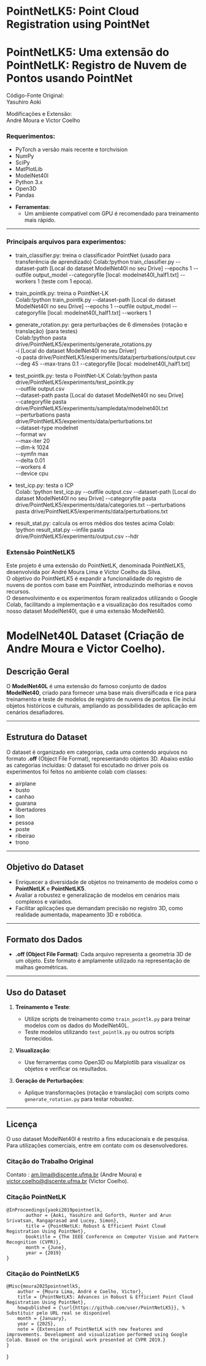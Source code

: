 # PointNetLK5: Point Cloud Registration using PointNet

# PointNetLK5: Uma extensão do PointNetLK: Registro de Nuvem de Pontos usando PointNet  

Código-Fonte Original:  
Yasuhiro Aoki  

Modificações e Extensão:  
André Moura  e Victor Coelho 

### Requerimentos:  
* PyTorch a versão mais recente e torchvision  
* NumPy  
* SciPy  
* MatPlotLib  
* ModelNet40l
* Python 3.x 
* Open3D
* Pandas

- **Ferramentas**:
  - Um ambiente compatível com GPU é recomendado para treinamento mais rápido.

---

### Principais arquivos para experimentos:  
* train_classifier.py: treina o classificador PointNet (usado para transferência de aprendizado)
Colab:!python train_classifier.py --dataset-path [Local do dataset ModelNet40l no seu Drive] --epochs 1 --outfile output_model --categoryfile [local: modelnet40l_half1.txt] --workers 1 (teste com 1 epoca).
* train_pointlk.py: treina o PointNet-LK  
Colab:!python train_pointlk.py --dataset-path  [Local do dataset ModelNet40l no seu Drive] --epochs 1 --outfile output_model --categoryfile  [local: modelnet40l_half1.txt] --workers 1
* generate_rotation.py: gera perturbações de 6 dimensões (rotação e translação) (para testes)  
Colab:!python pasta drive/PointNetLK5/experiments/generate_rotations.py \
-i [Local do dataset ModelNet40l no seu Driver] \
-o pasta drive/PointNetLK5/experiments/data/perturbations/output.csv \
--deg 45 --max-trans 0.1 --categoryfile [local: modelnet40l_half1.txt]

* test_pointlk.py: testa o PointNet-LK 
Colab:!python pasta drive/PointNetLK5/experiments/test_pointlk.py \
  --outfile output.csv \
  --dataset-path pasta [Local do dataset ModelNet40l no seu Drive] \
  --categoryfile pasta drive/PointNetLK5/experiments/sampledata/modelnet40l.txt \
  --perturbations pasta drive/PointNetLK5/experiments/data/perturbations.txt \
  --dataset-type modelnet \
  --format wv \
  --max-iter 20 \
  --dim-k 1024 \
  --symfn max \
  --delta 0.01 \
  --workers 4 \
  --device cpu
* test_icp.py: testa o ICP  
Colab: !python test_icp.py --outfile output.csv --dataset-path [Local do dataset ModelNet40l no seu Drive] --categoryfile pasta drive/PointNetLK5/experiments/data/categories.txt --perturbations pasta drive/PointNetLK5/experiments/data/perturbations.txt
* result_stat.py: calcula os erros médios dos testes acima 
Colab:  
!python result_stat.py --infile pasta drive/PointNetLK5/experiments/output.csv --hdr
### Extensão PointNetLK5  
Este projeto é uma extensão do PointNetLK, denominada PointNetLK5, desenvolvida por André Moura Lima e Victor Coelho da Silva.  
O objetivo do PointNetLK5 é expandir a funcionalidade do registro de nuvens de pontos com base em PointNet, introduzindo melhorias e novos recursos.  
O desenvolvimento e os experimentos foram realizados utilizando o Google Colab, facilitando a implementação e a visualização dos resultados como nosso dataset ModelNet40l, que é uma extensão ModelNet40.

# ModelNet40L Dataset (Criação de Andre Moura e Victor Coelho).

## Descrição Geral
O **ModelNet40L** é uma extensão do famoso conjunto de dados **ModelNet40**, criado para fornecer uma base mais diversificada e rica para treinamento e teste de modelos de registro de nuvens de pontos. Ele inclui objetos históricos e culturais, ampliando as possibilidades de aplicação em cenários desafiadores.

---

## Estrutura do Dataset
O dataset é organizado em categorias, cada uma contendo arquivos no formato **.off** (Object File Format), representando objetos 3D. Abaixo estão as categorias incluídas:
O dataset foi escutado no driver  pois  os experimentos foi feitos no ambiente colab com classes:
- airplane
- busto
- canhao
- guarana
- libertadores
- lion
- pessoa
- poste
- ribeirao
- trono
---

## Objetivo do Dataset
- Enriquecer a diversidade de objetos no treinamento de modelos como o **PointNetLK** e **PointNetLK5**.
- Avaliar a robustez e generalização de modelos em cenários mais complexos e variados.
- Facilitar aplicações que demandam precisão no registro 3D, como realidade aumentada, mapeamento 3D e robótica.

---

## Formato dos Dados
- **.off (Object File Format)**: Cada arquivo representa a geometria 3D de um objeto. Este formato é amplamente utilizado na representação de malhas geométricas.

---

## Uso do Dataset
1. **Treinamento e Teste**:
   - Utilize scripts de treinamento como `train_pointlk.py` para treinar modelos com os dados do ModelNet40L.
   - Teste modelos utilizando `test_pointlk.py` ou outros scripts fornecidos.

2. **Visualização**:
   - Use ferramentas como Open3D ou Matplotlib para visualizar os objetos e verificar os resultados.

3. **Geração de Perturbações**:
   - Aplique transformações (rotação e translação) com scripts como `generate_rotation.py` para testar robustez.

---

  
## Licença
O uso dataset  ModelNet40l é restrito a fins educacionais e de pesquisa. Para utilizações comerciais, entre em contato com os desenvolvedores.
### Citação do Trabalho Original
Contato : am.lima@discente.ufma.br (Andre Moura) e victor.coelho@discente.ufma.br (Victor Coelho).  

### Citação PointNetLK
```
@InProceedings{yaoki2019pointnetlk,
       author = {Aoki, Yasuhiro and Goforth, Hunter and Arun Srivatsan, Rangaprasad and Lucey, Simon},
       title = {PointNetLK: Robust & Efficient Point Cloud Registration Using PointNet},
       booktitle = {The IEEE Conference on Computer Vision and Pattern Recognition (CVPR)},
       month = {June},
       year = {2019}
}
```
### Citação do PointNetLK5  
```
@Misc{moura2025pointnetlk5,
    author = {Moura Lima, André e Coelho, Victor},
    title = {PointNetLK5: Advances in Robust & Efficient Point Cloud Registration Using PointNet},
    howpublished = {\url{https://github.com/user/PointNetLK5}}, % Substituir pelo URL real se disponível
    month = {January},
    year = {2025},
    note = {Extension of PointNetLK with new features and improvements. Development and visualization performed using Google Colab. Based on the original work presented at CVPR 2019.}
}
```
}

